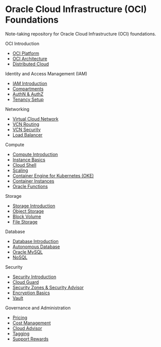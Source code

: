 # Oracle Cloud Infrastructure (OCI) Foundations

Note-taking repository for Oracle Cloud Infrastructure (OCI) foundations.

OCI Introduction

- [OCI Platform](/docs/oci_platform.md)
- [OCI Architecture](/docs/oci_architecture.md)
- [Distributed Cloud](/docs/distributed_cloud.md)

Identity and Access Management (IAM)

- [IAM Introduction](/docs/iam_introduction.md)
- [Compartments](/docs/compartments.md)
- [AuthN & AuthZ](/docs/authn_and_authz.md)
- [Tenancy Setup](/docs/tenancy_setup.md)

Networking

- [Virtual Cloud Network](/docs/virtual_cloud_network.md)
- [VCN Routing](/docs/vcn_routing.md)
- [VCN Security](/docs/vcn_security.md)
- [Load Balancer](/docs/load_balancer.md)

Compute

- [Compute Introduction](/docs/compute_introduction.md)
- [Instance Basics](/docs/instance_basics.md)
- [Cloud Shell](/docs/cloud_shell.md)
- [Scaling](/docs/scaling.md)
- [Container Engine for Kubernetes (OKE)](/docs/oke.md)
- [Container Instances](/docs/container_instances.md)
- [Oracle Functions](/docs/oracle_functions.md)

Storage

- [Storage Introduction](/docs/storage_introduction.md)
- [Object Storage](/docs/object_storage.md)
- [Block Volume](/docs/block_volume.md)
- [File Storage](/docs/file_storage.md)

Database

- [Database Introduction](/docs/database_introduction.md)
- [Autonomous Database](/docs/autonomous_database.md)
- [Oracle MySQL](/docs/oracle_mysql.md)
- [NoSQL](/docs/oracle_nosql.md)

Security

- [Security Introduction](/docs/security_introduction.md)
- [Cloud Guard](/docs/cloud_guard.md)
- [Security Zones & Security Advisor](/docs/security_zones_and_advisor.md)
- [Encryption Basics](/docs/encryption_basics.md)
- [Vault](/docs/vault.md)

Governance and Administration

- [Pricing](/docs/pricing.md)
- [Cost Management](/docs/cost_management.md)
- [Cloud Advisor](/docs/cloud_advisor.md)
- [Tagging](/docs/tagging.md)
- [Support Rewards](/docs/support_rewards.md)